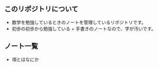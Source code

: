 ## このリポジトリについて
- 数学を勉強しているときのノートを管理しているリポジトリです。
- 初歩の初歩から勉強している + 手書きのノートなので、字が汚いです。

## ノート一覧
- 項とはなにか
